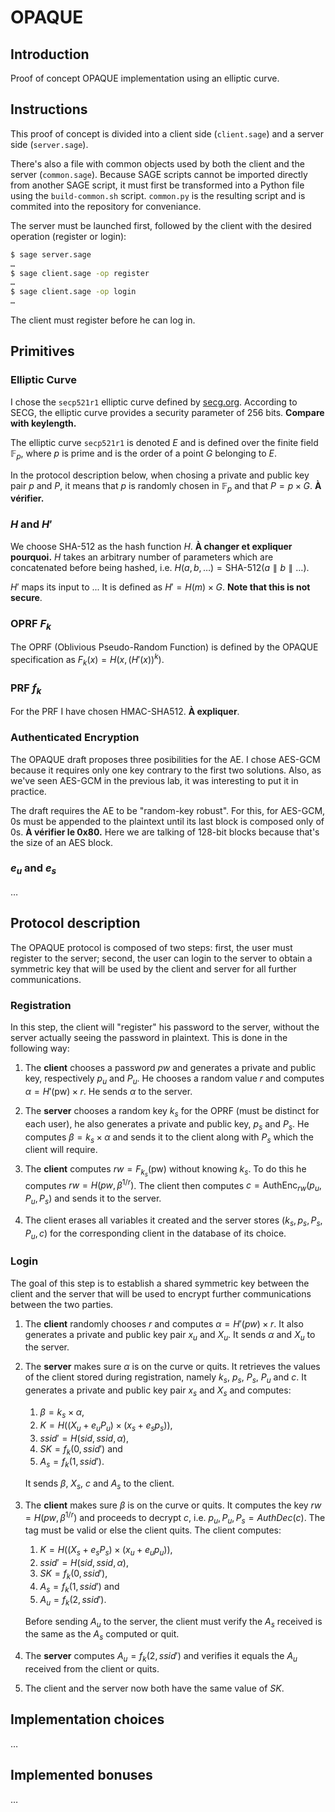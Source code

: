 # OPAQUE

## Introduction

Proof of concept OPAQUE implementation using an elliptic curve.

## Instructions

This proof of concept is divided into a client side (`client.sage`) and a server side (`server.sage`).

There's also a file with common objects used by both the client and the server (`common.sage`). Because SAGE scripts cannot be imported directly from another SAGE script, it must first be transformed into a Python file using the `build-common.sh` script. `common.py` is the resulting script and is commited into the repository for conveniance.

The server must be launched first, followed by the client with the desired operation (register or login):

```sh
$ sage server.sage
…
$ sage client.sage -op register
…
$ sage client.sage -op login
…
```

The client must register before he can log in.

## Primitives

### Elliptic Curve

I chose the `secp521r1` elliptic curve defined by [secg.org](https://secg.org). According to SECG, the elliptic curve provides a security parameter of 256 bits. **Compare with keylength.**

The elliptic curve `secp521r1` is denoted $E$ and is defined over the finite field $\mathbb{F}_p$, where $p$ is prime and is the order of a point $G$ belonging to $E$.

In the protocol description below, when chosing a private and public key pair $p$ and $P$, it means that $p$ is randomly chosen in $\mathbb{F}_p$ and that $P = p \times G$. **À vérifier.**

### $H$ and $H'$

We choose SHA-512 as the hash function $H$. **À changer et expliquer pourquoi.** $H$ takes an arbitrary number of parameters which are concatenated before being hashed, i.e. $H(a, b, \dots) = \text{SHA-512}(a \parallel b \parallel \ldots)$.

$H'$ maps its input to ... It is defined as $H' = H(m) \times G$. **Note that this is not secure**.

### OPRF $F_k$

The OPRF (Oblivious Pseudo-Random Function) is defined by the OPAQUE specification as $F_k(x) = H(x, (H'(x))^k)$.

### PRF $f_k$

For the PRF I have chosen HMAC-SHA512. **À expliquer**.

### Authenticated Encryption

The OPAQUE draft proposes three posibilities for the AE. I chose AES-GCM because it requires only one key contrary to the first two solutions. Also, as we've seen AES-GCM in the previous lab, it was interesting to put it in practice.

The draft requires the AE to be "random-key robust". For this, for AES-GCM, 0s must be appended to the plaintext until its last block is composed only of 0s. **À vérifier le 0x80.** Here we are talking of 128-bit blocks because that's the size of an AES block.

### $e_u$ and $e_s$

…

## Protocol description

The OPAQUE protocol is composed of two steps: first, the user must register to the server; second, the user can login to the server to obtain a symmetric key that will be used by the client and server for all further communications.

### Registration

In this step, the client will "register" his password to the server, without the server actually seeing the password in plaintext. This is done in the following way:

1. The **client** chooses a password $pw$ and generates a private and public key, respectively $p_u$ and $P_u$. He chooses a random value $r$ and computes $\alpha = H'(\text{pw}) \times r$. He sends $\alpha$ to the server.

2. The **server** chooses a random key $k_s$ for the OPRF (must be distinct for each user), he also generates a private and public key, $p_s$ and $P_s$. He computes $\beta = k_s \times \alpha$ and sends it to the client along with $P_s$ which the client will require.

3. The **client** computes $rw = F_{k_s}(\text{pw})$ without knowing $k_s$. To do this he computes $rw = H(pw, \beta^{1/r})$. The client then computes $c = \text{AuthEnc}_{rw}(p_u, P_u, P_s)$ and sends it to the server.

4. The client erases all variables it created and the server stores $(k_s, p_s, P_s, P_u, c)$ for the corresponding client in the database of its choice.

### Login

The goal of this step is to establish a shared symmetric key between the client and the server that will be used to encrypt further communications between the two parties.

1. The **client** randomly chooses $r$ and computes $\alpha = H'(pw) \times r$. It also generates a private and public key pair $x_u$ and $X_u$. It sends $\alpha$ and $X_u$ to the server.

2. The **server** makes sure $\alpha$ is on the curve or quits. It retrieves the values of the client stored during registration, namely $k_s$, $p_s$, $P_s$, $P_u$ and $c$. It generates a private and public key pair $x_s$ and $X_s$ and computes:

   1. $\beta = k_s \times \alpha$,
   2. $K = H((X_u + e_u P_u) \times (x_s + e_s p_s))$,
   3. $ssid' = H(sid, ssid, \alpha)$,
   4. $SK = f_k(0, ssid')$ and
   5. $A_s = f_k(1, ssid')$.

   It sends $\beta$, $X_s$, $c$ and $A_s$ to the client.

3. The **client** makes sure $\beta$ is on the curve or quits. It computes the key $rw = H(pw, \beta^{1/r})$ and proceeds to decrypt $c$, i.e. $p_u, P_u, P_s = AuthDec(c)$. The tag must be valid or else the client quits. The client computes:

   1. $K = H((X_s + e_s P_s) \times (x_u + e_u p_u))$,
   2. $ssid' = H(sid, ssid, \alpha)$,
   3. $SK = f_k(0, ssid')$,
   4. $A_s = f_k(1, ssid')$ and
   5. $A_u = f_k(2, ssid')$.

   Before sending $A_u$ to the server, the client must verify the $A_s$ received is the same as the $A_s$ computed or quit.

4. The **server** computes $A_u = f_k(2, ssid')$ and verifies it equals the $A_u$ received from the client or quits.

5. The client and the server now both have the same value of $SK$.

## Implementation choices

…

## Implemented bonuses

…